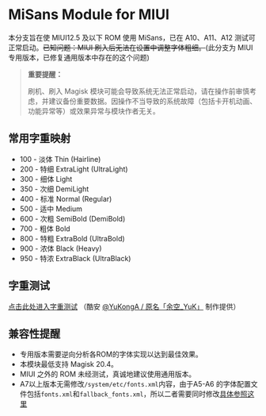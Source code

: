 # MiSans Module for MIUI
本分支旨在使 MIUI12.5 及以下 ROM 使用 MiSans，已在 A10、A11、A12 测试可正常启动。~~已知问题：MIUI 刷入后无法在设置中调整字体粗细。~~(此分支为 MIUI 专用版本，已修复通用版本中存在的这个问题)

> **重要提醒：**
>
> 刷机、刷入 Magisk 模块可能会导致系统无法正常启动，请在操作前审慎考虑，并建议备份重要数据。因操作不当导致的系统故障（包括卡开机动画、功能异常等）或效果异常与模块作者无关。

## 常用字重映射
 - 100 - 淡体 Thin (Hairline)
 - 200 - 特细 ExtraLight (UltraLight)
 - 300 - 细体 Light
 - 350 - 次细 DemiLight
 - 400 - 标准 Normal (Regular)
 - 500 - 适中 Medium
 - 600 - 次粗 SemiBold (DemiBold)
 - 700 - 粗体 Bold
 - 800 - 特粗 ExtraBold (UltraBold)
 - 900 - 浓体 Black (Heavy)
 - 950 - 特浓 ExtraBlack (UltraBlack)

## 字重测试
[点击此处进入字重测试](https://font.yukonga.top/) （酷安 [@YuKongA / 原名「余空_YuK」](https://www.coolapk.com/u/680367) 制作提供）

## 兼容性提醒
 - 专用版本需要逆向分析各ROM的字体实现以达到最佳效果。
 - 本模块最低支持 Magisk 20.4。
 - MIUI 之外的 ROM 未经测试，真诚地建议使用通用版本。
 - A7以上版本无需修改`/system/etc/fonts.xml`内容，由于A5-A6 的字体配置文件包括`fonts.xml`和`fallback_fonts.xml`，所以二者需要同时修改[具体参照这里](https://www.daogebangong.com/zh/articles/detail/Tutorial%20deeply%20interprets%20the%20Android%20font%20mechanism%20and%20handles%20font%20replacement%20and%20thickness%20classification%20for%20Android%20phones.html)
